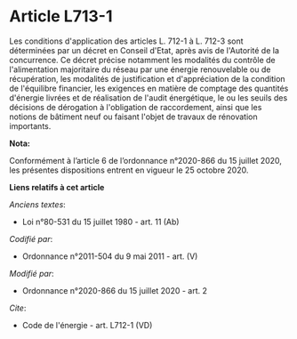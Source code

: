 # Article L713-1

Les conditions d'application des articles L. 712-1 à L. 712-3 sont déterminées par un décret en Conseil d'Etat, après avis de
l'Autorité de la concurrence. Ce décret précise notamment les modalités du contrôle de l'alimentation majoritaire du réseau
par une énergie renouvelable ou de récupération, les modalités de justification et d'appréciation de la condition de
l'équilibre financier, les exigences en matière de comptage des quantités d'énergie livrées et de réalisation de l'audit
énergétique, le ou les seuils des décisions de dérogation à l'obligation de raccordement, ainsi que les notions de bâtiment
neuf ou faisant l'objet de travaux de rénovation importants.

**Nota:**

Conformément à l’article 6 de l’ordonnance n°2020-866 du 15 juillet 2020, les présentes dispositions entrent en vigueur le 25
octobre 2020.

**Liens relatifs à cet article**

_Anciens textes_:

  - Loi n°80-531 du 15 juillet 1980 - art. 11 (Ab)

_Codifié par_:

  - Ordonnance n°2011-504 du 9 mai 2011 - art. (V)

_Modifié par_:

  - Ordonnance n°2020-866 du 15 juillet 2020 - art. 2

_Cite_:

  - Code de l'énergie - art. L712-1 (VD)

